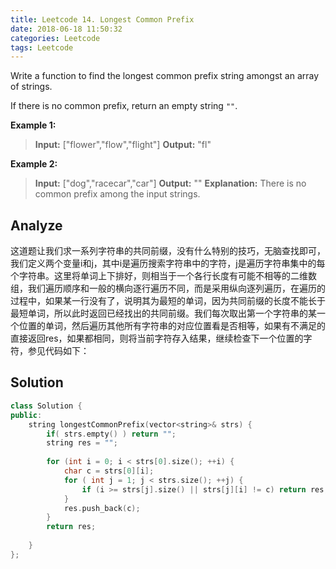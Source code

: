 ```yaml
---
title: Leetcode 14. Longest Common Prefix
date: 2018-06-18 11:50:32
categories: Leetcode
tags: Leetcode
---
```


﻿Write a function to find the longest common prefix string amongst an array of strings.

If there is no common prefix, return an empty string  `""`.

**Example 1:**
>**Input:** ["flower","flow","flight"]
**Output:** "fl"

**Example 2:**
>**Input:** ["dog","racecar","car"]
**Output:** ""
**Explanation:** There is no common prefix among the input strings.
<!--more-->
## Analyze
这道题让我们求一系列字符串的共同前缀，没有什么特别的技巧，无脑查找即可，我们定义两个变量i和j，其中i是遍历搜索字符串中的字符，j是遍历字符串集中的每个字符串。这里将单词上下排好，则相当于一个各行长度有可能不相等的二维数组，我们遍历顺序和一般的横向逐行遍历不同，而是采用纵向逐列遍历，在遍历的过程中，如果某一行没有了，说明其为最短的单词，因为共同前缀的长度不能长于最短单词，所以此时返回已经找出的共同前缀。我们每次取出第一个字符串的某一个位置的单词，然后遍历其他所有字符串的对应位置看是否相等，如果有不满足的直接返回res，如果都相同，则将当前字符存入结果，继续检查下一个位置的字符，参见代码如下：
## Solution
```cpp
class Solution {
public:
    string longestCommonPrefix(vector<string>& strs) {
        if( strs.empty() ) return "";
        string res = "";
        
        for (int i = 0; i < strs[0].size(); ++i) {
            char c = strs[0][i];
            for ( int j = 1; j < strs.size(); ++j) {
                if (i >= strs[j].size() || strs[j][i] != c) return res;
            }
            res.push_back(c);
        }
        return res;
        
    }
};
```
